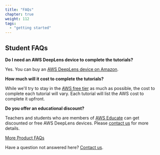```yaml
---
title: "FAQs"
chapter: true
weight: 112
tags:
  - "getting started"
---
```


## Student FAQs

**Do I need an AWS DeepLens device to complete the tutorials?**

Yes. You can buy an [AWS DeepLens device on Amazon](https://www.amazon.com/dp/B07JLSHR23).

**How much will it cost to complete the tutorials?**

While we'll try to stay in the [AWS free tier](https://aws.amazon.com/free/) as much as possible, the cost to complete each tutorial will vary. Each tutorial will list the AWS cost to complete it upfront.

**Do you offer an educational discount?**

Teachers and students who are members of [AWS Educate](https://aws.amazon.com/education/awseducate/) can get discounted or free AWS DeepLens devices. Please [contact us](mailto:aws-deeplens-team@amazon.com) for more details.

[More Product FAQs](https://aws.amazon.com/deeplens/faqs/)

Have a question not answered here? [Contact us](mailto:aws-deeplens-team@amazon.com).

